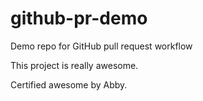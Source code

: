 github-pr-demo
==============

Demo repo for GitHub pull request workflow

This project is really awesome.

Certified awesome by Abby.

